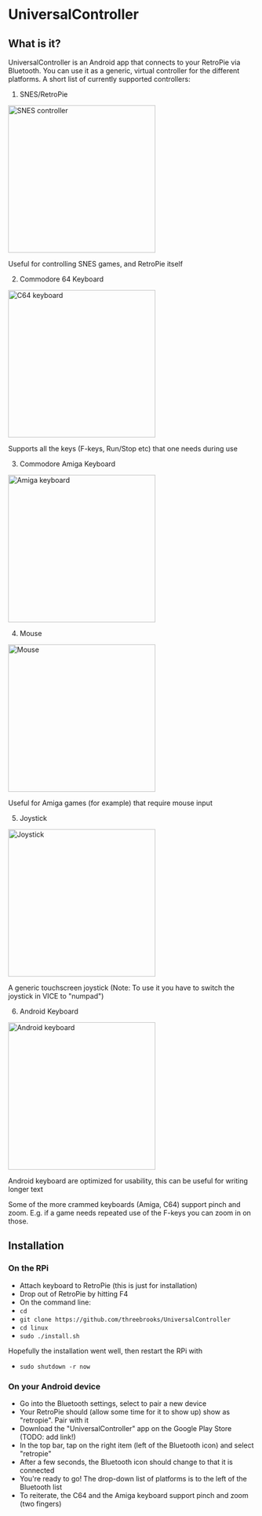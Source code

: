 # UniversalController

## What is it?
UniversalController is an Android app that connects to your RetroPie via Bluetooth. You can use it as a generic, virtual controller for the different platforms. A short list of currently supported controllers:

1. SNES/RetroPie
<img src="https://github.com/threebrooks/UniversalController/blob/master/images/snes.png" alt="SNES controller" width="300px"/>

Useful for controlling SNES games, and RetroPie itself

2. Commodore 64 Keyboard
<img src="https://github.com/threebrooks/UniversalController/blob/master/images/c64_keyboard.png" alt="C64 keyboard" width="300px"/>

Supports all the keys (F-keys, Run/Stop etc) that one needs during use

3. Commodore Amiga Keyboard
<img src="https://github.com/threebrooks/UniversalController/blob/master/images/amiga_keyboard.png" alt="Amiga keyboard" width="300px"/>

4. Mouse
<img src="https://github.com/threebrooks/UniversalController/blob/master/images/mouse.png" alt="Mouse" width="300px"/>

Useful for Amiga games (for example) that require mouse input

5. Joystick
<img src="https://github.com/threebrooks/UniversalController/blob/master/images/joystick.png" alt="Joystick" width="300px"/>

A generic touchscreen joystick (Note: To use it you have to switch the joystick in VICE to "numpad")

6. Android Keyboard
<img src="https://github.com/threebrooks/UniversalController/blob/master/images/android_keyboard.png" alt="Android keyboard" width="300px"/>

Android keyboard are optimized for usability, this can be useful for writing longer text

Some of the more crammed keyboards (Amiga, C64) support pinch and zoom. E.g. if a game needs repeated use of the F-keys you can zoom in on those.

## Installation

### On the RPi
* Attach keyboard to RetroPie (this is just for installation)
* Drop out of RetroPie by hitting F4
* On the command line:
* `cd`
* `git clone https://github.com/threebrooks/UniversalController`
* `cd linux`
* `sudo ./install.sh`

Hopefully the installation went well, then restart the RPi with 

* `sudo shutdown -r now`

### On your Android device

* Go into the Bluetooth settings, select to pair a new device
* Your RetroPie should (allow some time for it to show up) show as "retropie". Pair with it
* Download the "UniversalController" app on the Google Play Store (TODO: add link!)
* In the top bar, tap on the right item (left of the Bluetooth icon) and select "retropie"
* After a few seconds, the Bluetooth icon should change to that it is connected
* You're ready to go! The drop-down list of platforms is to the left of the Bluetooth list
* To reiterate, the C64 and the Amiga keyboard support pinch and zoom (two fingers)
